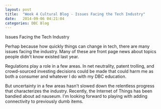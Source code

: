 ```yaml
---
layout: post
title:  "Week 4 Cultural Blog - Issues Facing the Tech Industry"
date:   2014-09-06 04:21:04
categories: DBC Blog
---
```

Issues Facing the Tech Industry

Perhap because how quickly things can change in tech, there are many issues facing the industry. Many of these are front page news about topics people didn't know existed last year.

Regulations play a role in a few areas. In net neutrality, patent trolling, and crowd-sourced investing decisions could be made that could harm me as both a consumer and whatever I do with my DBC education.

But uncertainty in a few areas hasn't slowed down the relentless progress that characterizes the industry. Recently, the Internet of Things has been bandied about ad nauseum. I'm looking forward to playing with adding connectivity to previously dumb items.
